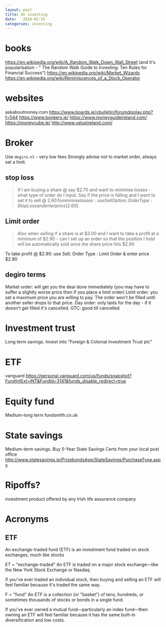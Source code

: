```yaml
---
layout: post
title: On investing
date:   2018-02-25
categories: investing
---
```


# books
https://en.wikipedia.org/wiki/A_Random_Walk_Down_Wall_Street (and it's popularisation - " The Random Walk Guide to Investing: Ten Rules for Financial Success")
https://en.wikipedia.org/wiki/Market_Wizards
https://en.wikipedia.org/wiki/Reminiscences_of_a_Stock_Operator

# websites
askaboutmoney.com
https://www.boards.ie/vbulletin/forumdisplay.php?f=544
https://www.bonkers.ie/
https://www.moneyguideireland.com/
https://moneycube.ie/
http://www.valueireland.com/

# Broker
Use `degiro.nl` - very low fees
Strongly advise not to market order, always set a limit.

## stop loss
> if I am buying a share @ say $2.70 and want to minimise losses - what type of order do I input. Say if the price is falling and I want to set it to sell @ $2.60
To minimise losses: use Sell Option; Order Type : Stop Loss and enter price [$2.60].

## Limit order
> Also when selling if a share is at $3.00 and I want to take a profit at a minimum of $2.90 - can I set up an order so that the position I hold will be automatically sold once the share price hits $2.90

To take profit @ $2.90: use Sell; Order Type : Limit Order & enter price $2.90

## degiro terms
Market order: will get you the deal done immediately (you may have to suffer a slightly worse price then if you place a limit order)
Limit order: you set a maximum price you are willing to pay. The order won't be filled until another seller drops to that price.
Day order: only lasts for the day - if it doesn't get filled it's cancelled.
GTC: good till cancelled

# Investment trust
Long term savings.
Invest into "Foreign & Colonial Investment Trust plc"

# ETF
vanguard
https://personal.vanguard.com/us/funds/snapshot?FundIntExt=INT&FundId=3141&funds_disable_redirect=true

# Equity fund
Medium-long term
fundsmith.co.uk

# State savings
Medium-term savings.
Buy 5-Year State Savings Certs from your local post office
http://www.statesavings.ie/PrizebondsApp/StateSavings/PurchaseType.aspx

# Ripoffs?
investment product offered by any Irish life assurance company

# Acronyms
## ETF
An exchange-traded fund (ETF) is an investment fund traded on stock exchanges, much like stocks

ET = "exchange-traded"
An ETF is traded on a major stock exchange—like the New York Stock Exchange or Nasdaq.

If you've ever traded an individual stock, then buying and selling an ETF will feel familiar because it's traded the same way.

F = "fund"
An ETF is a collection (or "basket") of tens, hundreds, or sometimes thousands of stocks or bonds in a single fund.

If you've ever owned a mutual fund—particularly an index fund—then owning an ETF will feel familiar because it has the same built-in diversification and low costs.
